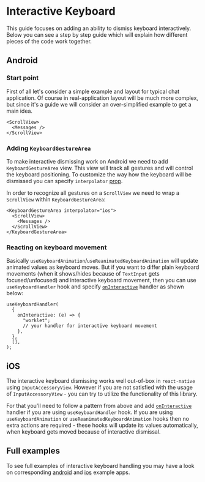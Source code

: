 # Interactive Keyboard

This guide focuses on adding an ability to dismiss keyboard interactively. Below you can see a step by step guide which will explain how different pieces of the code work together.

<!-- -->

## Android[​](/react-native-keyboard-controller/pr-preview/pr-1127/docs/guides/interactive-keyboard.md#android "Direct link to Android")

### Start point[​](/react-native-keyboard-controller/pr-preview/pr-1127/docs/guides/interactive-keyboard.md#start-point "Direct link to Start point")

First of all let's consider a simple example and layout for typical chat application. Of course in real-application layout will be much more complex, but since it's a guide we will consider an over-simplified example to get a main idea.

```
<ScrollView>
  <Messages />
</ScrollView>
```

### Adding `KeyboardGestureArea`[​](/react-native-keyboard-controller/pr-preview/pr-1127/docs/guides/interactive-keyboard.md#adding-keyboardgesturearea "Direct link to adding-keyboardgesturearea")

To make interactive dismissing work on Android we need to add `KeyboardGestureArea` view. This view will track all gestures and will control the keyboard positioning. To customize the way how the keyboard will be dismissed you can specify `interpolator` [prop](/react-native-keyboard-controller/pr-preview/pr-1127/docs/api/views/keyboard-gesture-area.md#interpolator-).

In order to recognize all gestures on a `ScrollView` we need to wrap a `ScrollView` within `KeyboardGestureArea`:

```
<KeyboardGestureArea interpolator="ios">
  <ScrollView>
    <Messages />
  </ScrollView>
</KeyboardGestureArea>
```

### Reacting on keyboard movement[​](/react-native-keyboard-controller/pr-preview/pr-1127/docs/guides/interactive-keyboard.md#reacting-on-keyboard-movement "Direct link to Reacting on keyboard movement")

Basically `useKeyboardAnimation`/`useReanimatedKeyboardAnimation` will update animated values as keyboard moves. But if you want to differ plain keyboard movements (when it shows/hides because of `TextInput` gets focused/unfocused) and interactive keyboard movement, then you can use `useKeyboardHandler` hook and specify [`onInteractive`](/react-native-keyboard-controller/pr-preview/pr-1127/docs/api/hooks/keyboard/use-keyboard-handler.md#oninteractive) handler as shown below:

```
useKeyboardHandler(
  {
    onInteractive: (e) => {
      "worklet";
      // your handler for interactive keyboard movement
    },
  },
  [],
);
```

## iOS[​](/react-native-keyboard-controller/pr-preview/pr-1127/docs/guides/interactive-keyboard.md#ios "Direct link to iOS")

The interactive keyboard dismissing works well out-of-box in `react-native` using `InputAccessoryView`. However if you are not satisfied with the usage of `InputAccessoryView` - you can try to utilize the functionality of this library.

For that you'll need to follow a pattern from above and add [`onInteractive`](/react-native-keyboard-controller/pr-preview/pr-1127/docs/api/hooks/keyboard/use-keyboard-handler.md#oninteractive) handler if you are using `useKeyboardHandler` hook. If you are using `useKeyboardAnimation` or `useReanimatedKeyboardAnimation` hooks then no extra actions are required - these hooks will update its values automatically, when keyboard gets moved because of interactive dismissal.

## Full examples[​](/react-native-keyboard-controller/pr-preview/pr-1127/docs/guides/interactive-keyboard.md#full-examples "Direct link to Full examples")

To see full examples of interactive keyboard handling you may have a look on corresponding [android](https://github.com/kirillzyusko/react-native-keyboard-controller/blob/main/example/src/screens/Examples/InteractiveKeyboard/index.tsx) and [ios](https://github.com/kirillzyusko/react-native-keyboard-controller/blob/main/example/src/screens/Examples/InteractiveKeyboardIOS/index.tsx) example apps.
